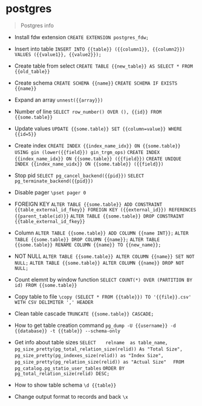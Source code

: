 # postgres

> Postgres info

- Install fdw extension
`CREATE EXTENSION postgres_fdw;`

- Insert into table
`INSERT INTO {{table}} ({{column1}}, {{column2}}) VALUES ({{value1}}, {{value2}});`

- Create table from select
`CREATE TABLE {{new_table}} AS SELECT * FROM {{old_table}}`

- Create schema
`CREATE SCHEMA {{name}}`
`CREATE SCHEMA IF EXISTS {{name}}`

- Expand an array
`unnest({{array}})`

- Number of line
`SELECT row_number() OVER (), {{id}} FROM {{some.table}}`

- Update values
`UPDATE {{some.table}} SET {{column=value}} WHERE {{id=5}}`

- Create index
`CREATE INDEX {{index_name_idx}} ON {{some.table}} USING gin (lower({{field}}) gin_trgm_ops)`
`CREATE INDEX {{index_name_idx}} ON {{some.table}} ({{field}})`
`CREATE UNIQUE INDEX {{index_name_uidx}} ON {{some.table}} ({{field}})`

- Stop pid
`SELECT pg_cancel_backend({{pid}})`
`SELECT pg_terminate_backend({{pid}})`

- Disable pager
`\pset pager 0`

- FOREIGN KEY
`ALTER TABLE {{some.table}} ADD CONSTRAINT {{table_external_id_fkey}} FOREIGN KEY ({{external_id}}) REFERENCES {{parent_table(id)}}`
`ALTER TABLE {{some.table}} DROP CONSTRAINT {{table_external_id_fkey}}`

- Column
`ALTER TABLE {{some.table}} ADD COLUMN {{name INT}};`
`ALTER TABLE {{some.table}} DROP COLUMN {{name}};`
`ALTER TABLE {{some.table}} RENAME COLUMN {{name}} TO {{new_name}};`

- NOT NULL
`ALTER TABLE {{some.table}} ALTER COLUMN {{name}} SET NOT NULL;`
`ALTER TABLE {{some.table}} ALTER COLUMN {{name}} DROP NOT NULL;`

- Count elemnt by window function
`SELECT COUNT(*) OVER (PARTITION BY id) FROM {{some.table}}`

- Copy table to file
`\copy (SELECT * FROM {{table}}) TO '{{file}}.csv' WITH CSV DELIMITER ',' HEADER`

- Clean table cascade
`TRUNCATE {{some.table}} CASCADE;`

- How to get table creation command
`pg_dump -U {{username}} -d {{database}} -t {{table}} --schema-only`

- Get info about table sizes
`SELECT`
`   relname  as table_name,`
`   pg_size_pretty(pg_total_relation_size(relid)) As "Total Size",`
`   pg_size_pretty(pg_indexes_size(relid)) as "Index Size",`
`   pg_size_pretty(pg_relation_size(relid)) as "Actual Size"`
`   FROM pg_catalog.pg_statio_user_tables `
`ORDER BY pg_total_relation_size(relid) DESC;`

- How to show table schema
`\d {{table}}`

- Change output format to records and back
`\x`
